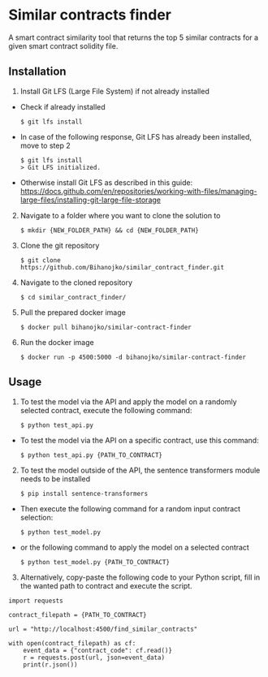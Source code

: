 # Similar contracts finder

A smart contract similarity tool that returns the top 5 similar contracts for a given smart contract solidity file.

## Installation

1. Install Git LFS (Large File System) if not already installed
 - Check if already installed
    ```
    $ git lfs install
    ```
 - In case of the following response, Git LFS has already been installed, move to step 2
    ```
    $ git lfs install
    > Git LFS initialized.
    ```
- Otherwise install Git LFS as described in this guide: https://docs.github.com/en/repositories/working-with-files/managing-large-files/installing-git-large-file-storage
2. Navigate to a folder where you want to clone the solution to
    ```
    $ mkdir {NEW_FOLDER_PATH} && cd {NEW_FOLDER_PATH}
    ```
3. Clone the git repository
    ```
    $ git clone https://github.com/Bihanojko/similar_contract_finder.git
    ```
4. Navigate to the cloned repository
    ```
    $ cd similar_contract_finder/
    ```
5. Pull the prepared docker image
    ```
    $ docker pull bihanojko/similar-contract-finder
    ```
6. Run the docker image
    ```
    $ docker run -p 4500:5000 -d bihanojko/similar-contract-finder
    ```

## Usage

1. To test the model via the API and apply the model on a randomly selected contract, execute the following command:
    ```
    $ python test_api.py
    ```

- To test the model via the API on a specific contract, use this command:

    ```
    $ python test_api.py {PATH_TO_CONTRACT}
    ```

2. To test the model outside of the API, the sentence transformers module needs to be installed
    ```
    $ pip install sentence-transformers
    ```

- Then execute the following command for a random input contract selection:
    ```
    $ python test_model.py
    ```

- or the following command to apply the model on a selected contract
    ```
    $ python test_model.py {PATH_TO_CONTRACT}
    ```

3. Alternatively, copy-paste the following code to your Python script, fill in the wanted path to contract and execute the script.

```
import requests

contract_filepath = {PATH_TO_CONTRACT}
 
url = "http://localhost:4500/find_similar_contracts"

with open(contract_filepath) as cf:
    event_data = {"contract_code": cf.read()}
    r = requests.post(url, json=event_data)
    print(r.json())
```
